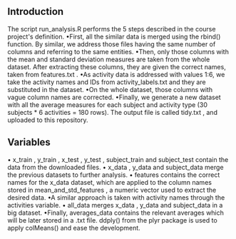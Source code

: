## Introduction

The script  run_analysis.R performs the 5 steps described in the course project's definition.
•First, all the similar data is merged using the  rbind()  function. By similar, we address those files having the same number of columns and referring to the same entities.
•Then, only those columns with the mean and standard deviation measures are taken from the whole dataset. After extracting these columns, they are given the correct names, taken from  features.txt .
•As activity data is addressed with values 1:6, we take the activity names and IDs from  activity_labels.txt  and they are substituted in the dataset.
•On the whole dataset, those columns with vague column names are corrected.
•Finally, we generate a new dataset with all the average measures for each subject and activity type (30 subjects * 6 activities = 180 rows). The output file is called  tidy.txt , and uploaded to this repository.

## Variables
• x_train ,  y_train ,  x_test ,  y_test ,  subject_train  and  subject_test  contain the data from the downloaded files.
• x_data ,  y_data  and  subject_data  merge the previous datasets to further analysis.
• features  contains the correct names for the  x_data  dataset, which are applied to the column names stored in  mean_and_std_features , a numeric vector used to extract the desired data.
•A similar approach is taken with activity names through the  activities  variable.
• all_data  merges  x_data ,  y_data  and  subject_data  in a big dataset.
•Finally,  averages_data  contains the relevant averages which will be later stored in a  .txt  file.  ddply()  from the plyr package is used to apply  colMeans()  and ease the development.
